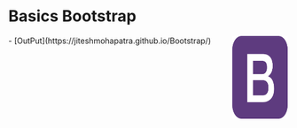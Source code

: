 # Basics Bootstrap 
<img align= "right" src="https://github.com/jiteshmohapatra/Bootstrap/blob/668cd23a0a095643742f56b77ff264ab0745d29e/bootstrap.png" width="100" height="150" align-items="right">
- [OutPut](https://jiteshmohapatra.github.io/Bootstrap/)

